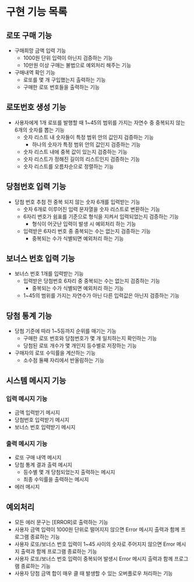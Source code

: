 # 구현 기능 목록

## 로또 구매 기능

- 구매희망 금액 입력 기능
    - 1000원 단위 입력이 아닌지 검증하는 기능
    - 10만원 이상 구매는 불법으로 예외처리 해주는 기능
- 구매내역 확인 기능
    - 로또를 몇 개 구입했는지 출력하는 기능
    - 구매한 로또 번호들을 출력하는 기능

## 로또번호 생성 기능

- 사용자에게 1개 로또를 발행할 때 1~45의 범위를 가지는 자연수 중 중복되지 않는 6개의 숫자를 뽑는 기능
    - 숫자 리스트 내 숫자들이 특정 범위 안의 값인지 검증하는 기능
      - 하나의 숫자가 특정 범위 안의 값인지 검증하는 기능
    - 숫자 리스트 내에 중복 값이 있는지 검증하는 기능
    - 숫자 리스트가 정해진 길이의 리스트인지 검증하는 기능
    - 숫자 리스트를 오름차순으로 정렬하는 기능

## 당첨번호 입력 기능

- 당첨 번호 추첨 전 중복 되지 않는 숫자 6개를 입력받는 기능
    - 숫자 6개로 이루어진 입력 문자열을 숫자 리스트로 변환하는 기능
    - 6자리 번호가 쉼표를 기준으로 형식을 지켜서 입력되었는지 검증하는 기능
        - 형식이 어긋난 입력이 발생 시 예외처리 하는 기능
    - 입력받은 6자리 번호 중 중복되는 수는 없는지 검증하는 기능
        - 중복되는 수가 식별되면 예외처리 하는 기능

## 보너스 번호 입력 기능

- 보너스 번호 1개를 입력받는 기능
    - 입력받은 당첨번호 6자리 중 중복되는 수는 없는지 검증하는 기능
        - 중복되는 수가 식별되면 예외처리 하는 기능
    - 1~45의 범위를 가지는 자연수가 아닌 다른 입력값은 아닌지 검증하는 기능

## 당첨 통계 기능

- 당첨 기준에 따라 1~5등까지 순위를 매기는 기능
    - 구매한 로또 번호와 당첨번호가 몇 개 일치하는지 확인하는 기능
    - 당첨된 로또 개수가 몇 개인지 등수별로 저장하는 기능
- 구매자의 로또 수익률을 계산하는 기능
    - 소수점 둘째 자리에서 반올림하는 기능

## 시스템 메시지 기능

### 입력 메시지 기능

- 금액 입력받기 메시지
- 당첨번호 입력받기 메시지
- 보너스 번호 입력받기 메시지

### 출력 메시지 기능

- 로또 구매 내역 메시지
- 당첨 통계 결과 출력 메시지
    - 등수별 몇 개 당첨되었는지 출력하는 메시지
    - 최종 수익률을 출력하는 메시지
- 에러 메시지

## 예외처리

- 모든 에러 문구는 [ERROR]로 출력하는 기능
- 사용자 금액 입력이 1000원 단위로 떨어지지 않으면 Error 메시지 출력과 함께 프로그램 종료하는 기능
- 사용자 로또/보너스 번호 입력이 1~45 사이의 숫자로 주어지지 않으면 Error 메시지 출력과 함께 프로그램 종료하는 기능
- 사용자 로또/보너스 번호 입력이 중복되어 발생시 Error 메시지 출력과 함께 프로그램 종료하는 기능
- 사용자 당첨 금액 합이 매우 클 때 발생할 수 있는 오버플로우 처리하는 기능